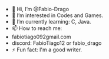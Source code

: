 - 👋 Hi, I’m @Fabio-Drago
- 👀 I’m interested in Codes and Games.
- 🌱 I’m currently learning: C, Java.
- 📫 How to reach me:
- fabiotiago092gmail.com
- discord: FabioTiago12 or fabio_drago
- ⚡ Fun fact: I'm a good writer.

